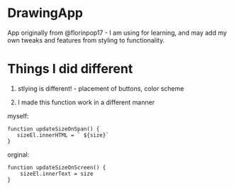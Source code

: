 # DrawingApp
App originally from @florinpop17 - I am using for learning, and may add my own tweaks and features from styling to functionality.


# Things I did different

1. stlying is different! - placement of buttons, color scheme

2. I made this function work in a different manner 

myself:
 ```
function updateSizeOnSpan() {
    sizeEl.innerHTML = ` ${size}`
}
```
orginal:
```
function updateSizeOnScreen() {
    sizeEl.innerText = size
}

```
